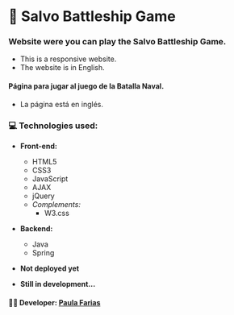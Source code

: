 # :ship: Salvo Battleship Game

### Website were you can play the Salvo Battleship Game. 
- This is a responsive website.
- The website is in English. 

#### Página para jugar al juego de la Batalla Naval.
- La página está en inglés.

### :computer: Technologies used: 
- **Front-end:** 
  - HTML5
  - CSS3
  - JavaScript
  - AJAX
  - jQuery
  - _Complements:_
    - W3.css
  
- **Backend:** 
  - Java
  - Spring

- **Not deployed yet**

- **Still in development...**

#### :woman_technologist: **Developer:** [Paula Farias](https://linkedin.com/in/paulafarias)

